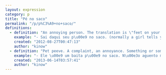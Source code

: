 ```yaml
---
layout: expression
category: p
title: "Pé no saco"
permalink: "/p/p%C3%A9+no+saco/"
definitions:
  - definition: "An annoying person. The translation is \"feet on your balls\"."
    example: "- Sai daqui seu p\u00e9 no saco. (normally a girl tells you this)"
    created: "2012-08-27T00:47:13"
    author: "kinow"
  - definition: "Pet peeve. A complaint, an annoyance. Something or someone that irritates you. Pain in the ass."
    example: "- Ele \u00e9 um baita p\u00e9 no saco. N\u00e3o aguento mais falar com ele."
    created: "2013-06-14T03:57:41"
    author: "kinow"
---
```

